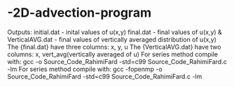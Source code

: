 # -2D-advection-program
Outputs: initial.dat - inital values of u(x,y)          final.dat   - final values of u(x,y) &amp; VerticalAVG.dat - final values of vertically averaged distribution of u(x,y)           The {final.dat} have three columns: x, y, u          The {VerticalAVG.dat} have two columns: x, vert_avg(vertically averaged of u)  For series method compile with:  gcc -o Source_Code_RahimiFard -std=c99 Source_Code_RahimiFard.c -lm For series method compile with:  gcc -fopenmp -o Source_Code_RahimiFard -std=c99 Source_Code_RahimiFard.c -lm
